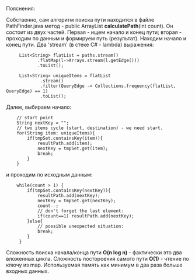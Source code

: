 Пояснения:

 Собственно, сам алгоритм поиска пути находится в файле PathFinder.java 
метод - public ArrayList<String> **calculatePath**(int count). Он состоит
из двух частей. Первая - ищем начало и конец пути; вторая - проходим по
данным и формируем путь (результат).
 Находим начало и конец пути. Два 'stream' (в стеке C#  - lambda) 
выражения:

         List<String> flatList = paths.stream()
                .flatMap(l->Arrays.stream(l.getEdge()))
                .toList();

         List<String> uniqueItems = flatList
                 .stream()
                 .filter(QueryEdge -> Collections.frequency(flatList, QueryEdge) == 1)
                 .toList();

Далее, выбираем начало:

        // start point
        String nextKey = "";
        // two items cycle (start, destination) - we need start.
        for(String item: uniqueItems){
            if(tmpSet.containsKey(item)){
                resultPath.add(item);
                nextKey = tmpSet.get(item);
                break;
            }
        }

и проходим по исходным данным:

        while(count > 1) {
            if(tmpSet.containsKey(nextKey)){
                resultPath.add(nextKey);
                nextKey = tmpSet.get(nextKey);
                count--;
                // don't forget the last element:
                if(count==1) resultPath.add(nextKey);
            }else{
                // possible unexpected situation:
                break;
            }
         }
Сложность поиска начала/конца пути **O(n log n)** - фактически это два вложенных цикла.
Сложность постороения самого пути **O(1)** - чтение по ключу из map. 
Используемая память как минимум в два раза больше входных данных. 

   

